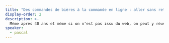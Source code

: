 ```yaml
---
title: "Des commandes de bières à la commande en ligne : aller sans retour d'un restaurateur dans le web"
display-order: 2
description: >-
  Même après 40 ans et même si on n’est pas issu du web, on peut y réussir en travaillant dur. Me concernant, ces changements ne se font pas fait sans difficultés (argent, famille, travail) mais je les assume pleinement car même dans les moments difficiles, je fais un super métier.
speaker:
  - pascal
---
```

